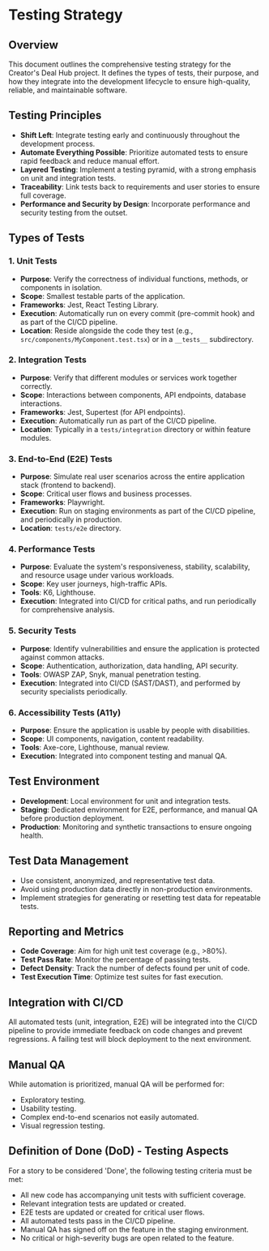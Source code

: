 # **Testing Strategy**

## **Overview**
This document outlines the comprehensive testing strategy for the Creator's Deal Hub project. It defines the types of tests, their purpose, and how they integrate into the development lifecycle to ensure high-quality, reliable, and maintainable software.

## **Testing Principles**
- **Shift Left**: Integrate testing early and continuously throughout the development process.
- **Automate Everything Possible**: Prioritize automated tests to ensure rapid feedback and reduce manual effort.
- **Layered Testing**: Implement a testing pyramid, with a strong emphasis on unit and integration tests.
- **Traceability**: Link tests back to requirements and user stories to ensure full coverage.
- **Performance and Security by Design**: Incorporate performance and security testing from the outset.

## **Types of Tests**

### **1. Unit Tests**
- **Purpose**: Verify the correctness of individual functions, methods, or components in isolation.
- **Scope**: Smallest testable parts of the application.
- **Frameworks**: Jest, React Testing Library.
- **Execution**: Automatically run on every commit (pre-commit hook) and as part of the CI/CD pipeline.
- **Location**: Reside alongside the code they test (e.g., `src/components/MyComponent.test.tsx`) or in a `__tests__` subdirectory.

### **2. Integration Tests**
- **Purpose**: Verify that different modules or services work together correctly.
- **Scope**: Interactions between components, API endpoints, database interactions.
- **Frameworks**: Jest, Supertest (for API endpoints).
- **Execution**: Automatically run as part of the CI/CD pipeline.
- **Location**: Typically in a `tests/integration` directory or within feature modules.

### **3. End-to-End (E2E) Tests**
- **Purpose**: Simulate real user scenarios across the entire application stack (frontend to backend).
- **Scope**: Critical user flows and business processes.
- **Frameworks**: Playwright.
- **Execution**: Run on staging environments as part of the CI/CD pipeline, and periodically in production.
- **Location**: `tests/e2e` directory.

### **4. Performance Tests**
- **Purpose**: Evaluate the system's responsiveness, stability, scalability, and resource usage under various workloads.
- **Scope**: Key user journeys, high-traffic APIs.
- **Tools**: K6, Lighthouse.
- **Execution**: Integrated into CI/CD for critical paths, and run periodically for comprehensive analysis.

### **5. Security Tests**
- **Purpose**: Identify vulnerabilities and ensure the application is protected against common attacks.
- **Scope**: Authentication, authorization, data handling, API security.
- **Tools**: OWASP ZAP, Snyk, manual penetration testing.
- **Execution**: Integrated into CI/CD (SAST/DAST), and performed by security specialists periodically.

### **6. Accessibility Tests (A11y)**
- **Purpose**: Ensure the application is usable by people with disabilities.
- **Scope**: UI components, navigation, content readability.
- **Tools**: Axe-core, Lighthouse, manual review.
- **Execution**: Integrated into component testing and manual QA.

## **Test Environment**
- **Development**: Local environment for unit and integration tests.
- **Staging**: Dedicated environment for E2E, performance, and manual QA before production deployment.
- **Production**: Monitoring and synthetic transactions to ensure ongoing health.

## **Test Data Management**
- Use consistent, anonymized, and representative test data.
- Avoid using production data directly in non-production environments.
- Implement strategies for generating or resetting test data for repeatable tests.

## **Reporting and Metrics**
- **Code Coverage**: Aim for high unit test coverage (e.g., >80%).
- **Test Pass Rate**: Monitor the percentage of passing tests.
- **Defect Density**: Track the number of defects found per unit of code.
- **Test Execution Time**: Optimize test suites for fast execution.

## **Integration with CI/CD**
All automated tests (unit, integration, E2E) will be integrated into the CI/CD pipeline to provide immediate feedback on code changes and prevent regressions. A failing test will block deployment to the next environment.

## **Manual QA**
While automation is prioritized, manual QA will be performed for:
- Exploratory testing.
- Usability testing.
- Complex end-to-end scenarios not easily automated.
- Visual regression testing.

## **Definition of Done (DoD) - Testing Aspects**
For a story to be considered 'Done', the following testing criteria must be met:
- All new code has accompanying unit tests with sufficient coverage.
- Relevant integration tests are updated or created.
- E2E tests are updated or created for critical user flows.
- All automated tests pass in the CI/CD pipeline.
- Manual QA has signed off on the feature in the staging environment.
- No critical or high-severity bugs are open related to the feature.